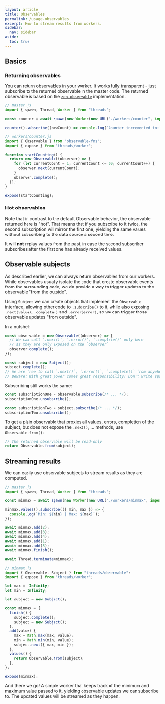 ```yaml
---
layout: article
title: Observables
permalink: /usage-observables
excerpt: How to stream results from workers.
sidebar:
  nav: sidebar
aside:
  toc: true
---
```


## Basics

### Returning observables

You can return observables in your worker. It works fully transparent - just subscribe to the returned observable in the master code. The returned observable is based on the [`zen-observable`](https://github.com/zenparsing/zen-observable) implementation.

```js
// master.js
import { spawn, Thread, Worker } from "threads";

const counter = await spawn(new Worker(new URL("./workers/counter", import.meta.url)));

counter().subscribe((newCount) => console.log(`Counter incremented to:`, newCount));
```

```js
// workers/counter.js
import { Observable } from "observable-fns";
import { expose } from "threads/worker";

function startCounting() {
  return new Observable((observer) => {
    for (let currentCount = 1; currentCount <= 10; currentCount++) {
      observer.next(currentCount);
    }
    observer.complete();
  });
}

expose(startCounting);
```

### Hot observables

Note that in contrast to the default Observable behavior, the observable returned here is "hot". That means that if you subscribe to it twice, the second subscription will mirror the first one, yielding the same values without subscribing to the data source a second time.

It will **not** replay values from the past, in case the second subscriber subscribes after the first one has already received values.

## Observable subjects

As described earlier, we can always return observables from our workers. While observables usually isolate the code that create observable events from the surrounding code, we do provide a way to trigger updates to the observable "from the outside".

Using `Subject` we can create objects that implement the `Observable` interface, allowing other code to `.subscribe()` to it, while also exposing `.next(value)`, `.complete()` and `.error(error)`, so we can trigger those observable updates "from outside".

In a nutshell:

```js
const observable = new Observable((observer) => {
  // We can call `.next()`, `.error()`, `.complete()` only here
  // as they are only exposed on the `observer`
  observer.complete();
});

const subject = new Subject();
subject.complete();
// We are free to call `.next()`, `.error()`, `.complete()` from anywhere now
// Beware: With great power comes great responsibility! Don't write spaghetti code.
```

Subscribing still works the same:

```js
const subscriptionOne = observable.subscribe(/* ... */);
subscriptionOne.unsubscribe();

const subscriptionTwo = subject.subscribe(/* ... */);
subscriptionTwo.unsubscribe();
```

To get a plain observable that proxies all values, errors, completion of the
subject, but does not expose the `.next()`, ... methods, use `Observable.from()`:

```js
// The returned observable will be read-only
return Observable.from(subject);
```

## Streaming results

We can easily use observable subjects to stream results as they are computed.

```js
// master.js
import { spawn, Thread, Worker } from "threads";

const minmax = await spawn(new Worker(new URL("./workers/minmax", import.meta.url)));

minmax.values().subscribe(({ min, max }) => {
  console.log(`Min: ${min} | Max: ${max}`);
});

await minmax.add(2);
await minmax.add(3);
await minmax.add(4);
await minmax.add(1);
await minmax.add(5);
await minmax.finish();

await Thread.terminate(minmax);
```

```js
// minmax.js
import { Observable, Subject } from "threads/observable";
import { expose } from "threads/worker";

let max = -Infinity;
let min = Infinity;

let subject = new Subject();

const minmax = {
  finish() {
    subject.complete();
    subject = new Subject();
  },
  add(value) {
    max = Math.max(max, value);
    min = Math.min(min, value);
    subject.next({ max, min });
  },
  values() {
    return Observable.from(subject);
  },
};

expose(minmax);
```

And there we go! A simple worker that keeps track of the minimum and maximum value passed to it, yielding observable updates we can subscribe to. The updated values will be streamed as they happen.
